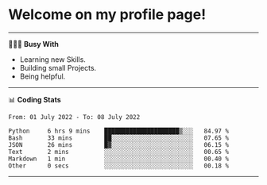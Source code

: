 # Welcome on my profile page!
<!-- print(("dralla"[::-1]+"s").capitalize()) -->

---
👨🏻‍💻 **Busy With**
* Learning new Skills.
* Building small Projects.
* Being helpful.

---
📊 **Coding Stats**
<!--START_SECTION:waka-->

```text
From: 01 July 2022 - To: 08 July 2022

Python     6 hrs 9 mins    █████████████████████▒░░░   84.97 %
Bash       33 mins         ██░░░░░░░░░░░░░░░░░░░░░░░   07.65 %
JSON       26 mins         █▓░░░░░░░░░░░░░░░░░░░░░░░   06.15 %
Text       2 mins          ░░░░░░░░░░░░░░░░░░░░░░░░░   00.65 %
Markdown   1 min           ░░░░░░░░░░░░░░░░░░░░░░░░░   00.40 %
Other      0 secs          ░░░░░░░░░░░░░░░░░░░░░░░░░   00.18 %
```

<!--END_SECTION:waka-->
---
